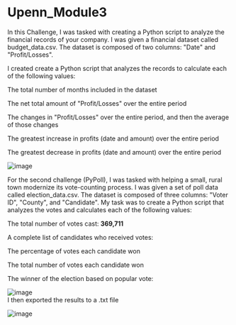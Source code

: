 # Upenn_Module3      
     
In this Challenge, I was tasked with creating a Python script to analyze the financial records of your company. I was given a financial dataset called budget_data.csv. The dataset is composed of two columns: "Date" and "Profit/Losses".  

I created create a Python script that analyzes the records to calculate each of the following values:

The total number of months included in the dataset 

The net total amount of "Profit/Losses" over the entire period
 
The changes in "Profit/Losses" over the entire period, and then the average of those changes

The greatest increase in profits (date and amount) over the entire period

The greatest decrease in profits (date and amount) over the entire period  <br />

![image](https://github.com/dclaxto1/Upenn_Module3/assets/128431134/c6acee35-00be-4edf-bd4d-9c7945cc9d99)


For the second challenge (PyPoll), I was tasked with helping a small, rural town modernize its vote-counting process.
I was given a set of poll data called election_data.csv. The dataset is composed of three columns: "Voter ID", "County", and "Candidate". My task was to create a Python script that analyzes the votes and calculates each of the following values:

The total number of votes cast: **369,711**

A complete list of candidates who received votes:

The percentage of votes each candidate won

The total number of votes each candidate won

The winner of the election based on popular vote: <br />

![image](https://github.com/dclaxto1/Upenn_Module3/assets/128431134/ab83cbdc-a9f0-4bb4-a58d-80fbf807f9c3)
<br />
I then exported the results to a .txt file <br />

![image](https://github.com/dclaxto1/Upenn_Module3/assets/128431134/d2b5a867-d16a-424b-a6ba-7ca133d24951)
